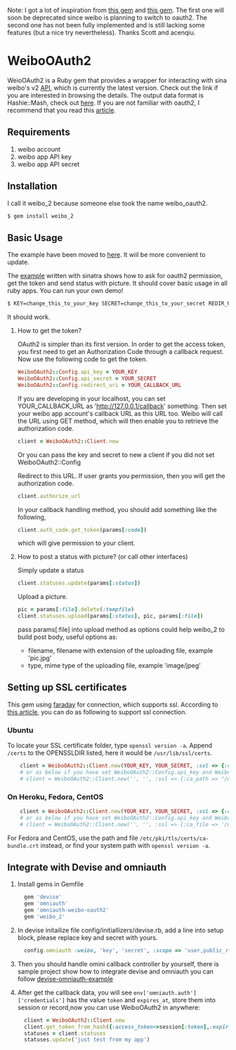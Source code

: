 Note: I got a lot of inspiration from [this gem](https://github.com/ballantyne/weibo) and [this gem](https://github.com/acenqiu/weibo2). The first one will soon be deprecated since weibo is planning to switch to oauth2. The second one has not been fully implemented and is still lacking some features (but a nice try nevertheless). Thanks Scott and acenqiu.

# WeiboOAuth2

WeioOAuth2 is a Ruby gem that provides a wrapper for interacting with sina weibo's v2 [API](http://open.weibo.com/wiki/API%E6%96%87%E6%A1%A3_V2), which is currently the latest version. Check out the link if you are interested in browsing the details. The output data format is Hashie::Mash, check out [here](https://github.com/intridea/hashie#mash). If you are not familiar with oauth2, I recommend that you read this [article](http://open.weibo.com/wiki/%E6%8E%88%E6%9D%83%E6%9C%BA%E5%88%B6%E8%AF%B4%E6%98%8E).

## Requirements

1.  weibo account
2.  weibo app API key
3.  weibo app API secret

## Installation

I call it weibo_2 because someone else took the name weibo_oauth2.

```bash
$ gem install weibo_2
```

## Basic Usage

The example have been moved to [here](https://github.com/simsicon/weibo_2_example). It wiil be more convenient to update.

The [example](https://github.com/simsicon/weibo_2_example) written with sinatra shows how to ask for oauth2 permission, get the token and send status with picture. It should cover basic usage in all ruby apps. You can run your own demo!

```bash
$ KEY=change_this_to_your_key SECRET=change_this_to_your_secret REDIR_URI=change_this_to_your_redir_uri ruby example.rb
```
It should work.


1.  How to get the token?

    OAuth2 is simpler than its first version. In order to get the access token, you first need to get an Authorization Code through a callback request. Now use the following code to get the token.

    ```ruby
    WeiboOAuth2::Config.api_key = YOUR_KEY
    WeiboOAuth2::Config.api_secret = YOUR_SECRET
    WeiboOAuth2::Config.redirect_uri = YOUR_CALLBACK_URL
    ```

    If you are developing in your localhost, you can set YOUR_CALLBACK_URL as 'http://127.0.0.1/callback' something. Then set your weibo app account's callback URL as this URL too. Weibo will call the URL using GET method, which will then enable you to retrieve the authorization code.

    ```ruby
    client = WeiboOAuth2::Client.new  
    ```

    Or you can pass the key and secret to new a client if you did not set WeiboOAuth2::Config

    Redirect to this URL. If user grants you permission, then you will get the authorization code.

    ```ruby
    client.authorize_url
    ```

    In your callback handling method, you should add something like the following,

    ```ruby
    client.auth_code.get_token(params[:code])
    ```

    which will give permission to your client.

2.  How to post a status with picture? (or call other interfaces)

    Simply update a status

    ```ruby
    client.statuses.update(params[:status])
    ```

    Upload a picture.

    ```ruby
    pic = params[:file].delete(:tempfile)
    client.statuses.upload(params[:status], pic, params[:file])
    ```

    pass params[:file] into upload method as options could help weibo_2 to build post body, useful options as:
    *   filename, filename with extension of the uploading file, example 'pic.jpg'
    *   type, mime type of the uploading file, example 'image/jpeg'

## Setting up SSL certificates

This gem using [faraday](https://github.com/technoweenie/faraday) for connection, which supports ssl. According to [this article](https://github.com/lostisland/faraday/wiki/Setting-up-SSL-certificates), you can do as following to support ssl connection.

### Ubuntu

To locate your SSL certificate folder, type `openssl version -a`. Append `/certs` to the OPENSSLDIR listed, here it would be `/usr/lib/ssl/certs`.

```ruby
    client = WeiboOAuth2::Client.new(YOUR_KEY, YOUR_SECRET, :ssl => {:ca_path => "/usr/lib/ssl/certs"})
    # or as below if you have set WeiboOAuth2::Config.api_key and WeiboOAuth2::Config.api_secret already
    # client = WeiboOAuth2::Client.new('', '', :ssl => {:ca_path => "/usr/lib/ssl/certs"})
```

### On Heroku, Fedora, CentOS

```ruby
    client = WeiboOAuth2::Client.new(YOUR_KEY, YOUR_SECRET, :ssl => {:ca_file => '/usr/lib/ssl/certs/ca-certificates.crt'})
    # or as below if you have set WeiboOAuth2::Config.api_key and WeiboOAuth2::Config.api_secret already
    # client = WeiboOAuth2::Client.new('', '', :ssl => {:ca_file => '/usr/lib/ssl/certs/ca-certificates.crt'})
```

For Fedora and CentOS, use the path and file `/etc/pki/tls/certs/ca-bundle.crt` instead, or find your system path with `openssl version -a`.

## Integrate with Devise and omniauth

1. Install gems in Gemfile

   ```ruby
   	 gem 'devise'
   	 gem 'omniauth'
	 gem 'omniauth-weibo-oauth2'
	 gem 'weibo_2'
   ```


2. In devise initailize file config/initiallizers/devise.rb, add a line into setup block, please replace key and secret with yours.

   ```ruby
     config.omniauth :weibo, 'key', 'secret', :scope => 'user,public_repo'
   ```

3. Then you should handle omini callback controller by yourself, there is sample project show how to integrate devise and omniauth you can follow [devise-omniauth-example](https://github.com/holden/devise-omniauth-example)

4. After get the callback data, you will see `env['omniauth.auth']['credentials']` has the value `token` and `expires_at`, store them into session or record,now you can use WeiboOAuth2 in anywhere:

   ```ruby
     client = WeiboOAuth2::Client.new
     client.get_token_from_hash({:access_token=>session[:token],:expires_at=>session[:expires_at]})
     statuses = client.statuses
     statuses.update('just test from my app')
   ```
